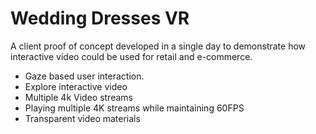 <!-- ---
title: Wedding Dresses VR
date: 2016-11-10
layout: project.html
image: /img/project/weddingdresses.png
status: Proof of Concept
engine: Unity
platform: Google Daydream
description: A client proof of concept developed in a single day to demonstrate how interactive video could be used for retail and e-commerce.
--- -->

# Wedding Dresses VR

A client proof of concept developed in a single day to demonstrate how interactive video could be used for retail and e-commerce.

- Gaze based user interaction.
- Explore interactive video
- Multiple 4k Video streams
- Playing multiple 4K streams while maintaining 60FPS
- Transparent video materials
